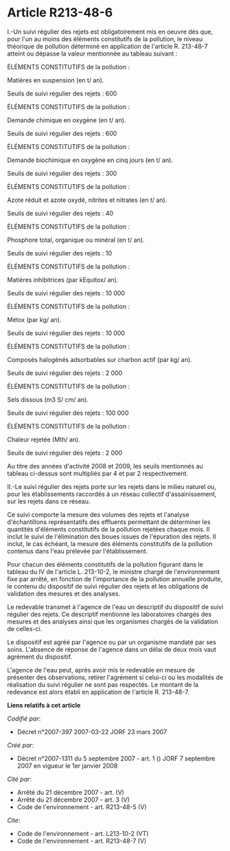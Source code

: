 # Article R213-48-6

I.-Un suivi régulier des rejets est obligatoirement mis en oeuvre dès que, pour l'un au moins des éléments constitutifs de la
pollution, le niveau théorique de pollution déterminé en application de l'article R. 213-48-7 atteint ou dépasse la valeur
mentionnée au tableau suivant : 

ÉLÉMENTS CONSTITUTIFS de la pollution : 

Matières en suspension (en t/ an). 

Seuils de suivi régulier des rejets : 600 

ÉLÉMENTS CONSTITUTIFS de la pollution : 

Demande chimique en oxygène (en t/ an). 

Seuils de suivi régulier des rejets : 600 

ÉLÉMENTS CONSTITUTIFS de la pollution : 

Demande biochimique en oxygène en cinq jours (en t/ an). 

Seuils de suivi régulier des rejets : 300 

ÉLÉMENTS CONSTITUTIFS de la pollution : 

Azote réduit et azote oxydé, nitrites et nitrates (en t/ an). 

Seuils de suivi régulier des rejets : 40 

ÉLÉMENTS CONSTITUTIFS de la pollution : 

Phosphore total, organique ou minéral (en t/ an). 

Seuils de suivi régulier des rejets : 10 

ÉLÉMENTS CONSTITUTIFS de la pollution : 

Matières inhibitrices (par kEquitox/ an). 

Seuils de suivi régulier des rejets : 10 000 

ÉLÉMENTS CONSTITUTIFS de la pollution : 

Métox (par kg/ an). 

Seuils de suivi régulier des rejets : 10 000 

ÉLÉMENTS CONSTITUTIFS de la pollution : 

Composés halogénés adsorbables sur charbon actif (par kg/ an). 

Seuils de suivi régulier des rejets : 2 000 

ÉLÉMENTS CONSTITUTIFS de la pollution : 

Sels dissous (m3 S/ cm/ an). 

Seuils de suivi régulier des rejets : 100 000 

ÉLÉMENTS CONSTITUTIFS de la pollution : 

Chaleur rejetée (Mth/ an). 

Seuils de suivi régulier des rejets : 2 000 

Au titre des années d'activité 2008 et 2009, les seuils mentionnés au tableau ci-dessus sont multipliés par 4 et par 2
respectivement. 

II.-Le suivi régulier des rejets porte sur les rejets dans le milieu naturel ou, pour les établissements raccordés à un
réseau collectif d'assainissement, sur les rejets dans ce réseau. 

Ce suivi comporte la mesure des volumes des rejets et l'analyse d'échantillons représentatifs des effluents permettant de
déterminer les quantités d'éléments constitutifs de la pollution rejetées chaque mois. Il inclut le suivi de l'élimination
des boues issues de l'épuration des rejets. Il inclut, le cas échéant, la mesure des éléments constitutifs de la pollution
contenus dans l'eau prélevée par l'établissement. 

Pour chacun des éléments constitutifs de la pollution figurant dans le tableau du IV de l'article L. 213-10-2, le ministre
chargé de l'environnement fixe par arrêté, en fonction de l'importance de la pollution annuelle produite, le contenu du
dispositif de suivi régulier des rejets et les obligations de validation des mesures et des analyses. 

Le redevable transmet à l'agence de l'eau un descriptif du dispositif de suivi régulier des rejets. Ce descriptif mentionne
les laboratoires chargés des mesures et des analyses ainsi que les organismes chargés de la validation de celles-ci. 

Le dispositif est agréé par l'agence ou par un organisme mandaté par ses soins. L'absence de réponse de l'agence dans un
délai de deux mois vaut agrément du dispositif. 

L'agence de l'eau peut, après avoir mis le redevable en mesure de présenter des observations, retirer l'agrément si celui-ci
ou les modalités de réalisation du suivi régulier ne sont pas respectés. Le montant de la redevance est alors établi en
application de l'article R. 213-48-7.

**Liens relatifs à cet article**

_Codifié par_:

  - Décret n°2007-397 2007-03-22 JORF 23 mars 2007

_Créé par_:

  - Décret n°2007-1311 du 5 septembre 2007 - art. 1 () JORF 7 septembre 2007 en vigueur le 1er janvier 2008

_Cité par_:

  - Arrêté du 21 décembre 2007 - art. (V)
  - Arrêté du 21 décembre 2007 - art. 3 (V)
  - Code de l'environnement - art. R213-48-5 (V)

_Cite_:

  - Code de l'environnement - art. L213-10-2 (VT)
  - Code de l'environnement - art. R213-48-7 (V)
